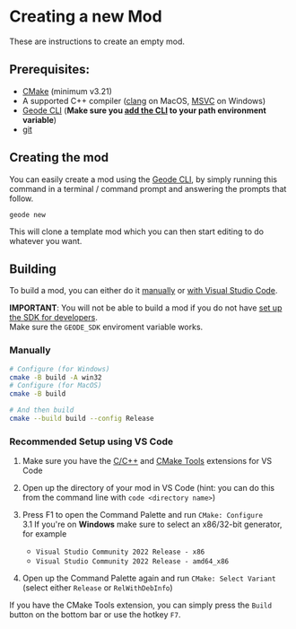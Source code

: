 # Creating a new Mod

These are instructions to create an empty mod.

## Prerequisites: 

 * [CMake](https://cmake.org/download/) (minimum v3.21)
 * A supported C++ compiler ([clang](https://releases.llvm.org/) on MacOS, [MSVC](https://visualstudio.microsoft.com/downloads/) on Windows)
 * [Geode CLI](https://github.com/geode-sdk/cli) (**Make sure you [add the CLI](/geode/installcli) to your path environment variable**)
 * [git](https://git-scm.com/downloads)

## Creating the mod

You can easily create a mod using the [Geode CLI](/geode/installcli), by simply running this command in a terminal / command prompt and answering the prompts that follow.
```
geode new
```

This will clone a template mod which you can then start editing to do whatever you want.

## Building

To build a mod, you can either do it [manually](#manually) or [with Visual Studio Code](#recommended-setup-using-vs-code).

**IMPORTANT**: You will not be able to build a mod if you do not have [set up the SDK for developers](/installation). \
Make sure the `GEODE_SDK` enviroment variable works.

### Manually

```bash
# Configure (for Windows)
cmake -B build -A win32
# Configure (for MacOS)
cmake -B build

# And then build
cmake --build build --config Release
```

### Recommended Setup using VS Code

1. Make sure you have the [C/C++](https://marketplace.visualstudio.com/items?itemName=ms-vscode.cpptools) and [CMake Tools](https://marketplace.visualstudio.com/items?itemName=ms-vscode.cmake-tools) extensions for VS Code

2. Open up the directory of your mod in VS Code (hint: you can do this from the command line with `code <directory name>`)

3. Press F1 to open the Command Palette and run `CMake: Configure`  
  3.1 If you're on **Windows** make sure to select an x86/32-bit generator, for example
    - `Visual Studio Community 2022 Release - x86`
    - `Visual Studio Community 2022 Release - amd64_x86`

4. Open up the Command Palette again and run `CMake: Select Variant` (select either `Release` or `RelWithDebInfo`)

If you have the CMake Tools extension, you can simply press the `Build` button on the bottom bar or use the hotkey `F7`.
